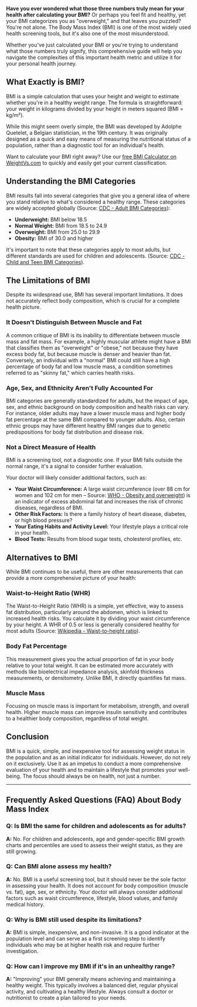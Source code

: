 **Have you ever wondered what those three numbers truly mean for your health after calculating your BMI?** Or perhaps you feel fit and healthy, yet your BMI categorizes you as "overweight," and that leaves you puzzled? You're not alone. The Body Mass Index (BMI) is one of the most widely used health screening tools, but it's also one of the most misunderstood.

Whether you've just calculated your BMI or you're trying to understand what those numbers truly signify, this comprehensive guide will help you navigate the complexities of this important health metric and utilize it for your personal health journey.

## What Exactly is BMI?

BMI is a simple calculation that uses your height and weight to estimate whether you're in a healthy weight range. The formula is straightforward: your weight in kilograms divided by your height in meters squared (BMI = kg/m²).

While this might seem overly simple, the BMI was developed by Adolphe Quetelet, a Belgian statistician, in the 19th century. It was originally designed as a quick and easy means of measuring the nutritional status of a population, rather than a diagnostic tool for an individual's health.

Want to calculate your BMI right away? Use our [free BMI Calculator on WeightVs.com](https://www.weightvs.com/calculators?tab=bmi) to quickly and easily get your current classification.

## Understanding the BMI Categories

BMI results fall into several categories that give you a general idea of where you stand relative to what's considered a healthy range. These categories are widely accepted globally (Source: [CDC - Adult BMI Categories](https://www.cdc.gov/bmi/adult-calculator/bmi-categories.html)):

* **Underweight:** BMI below 18.5
* **Normal Weight:** BMI from 18.5 to 24.9
* **Overweight:** BMI from 25.0 to 29.9
* **Obesity:** BMI of 30.0 and higher

It's important to note that these categories apply to most adults, but different standards are used for children and adolescents. (Source: [CDC - Child and Teen BMI Categories](https://www.cdc.gov/bmi/child-teen-calculator/bmi-categories.html)).

## The Limitations of BMI

Despite its widespread use, BMI has several important limitations. It does not accurately reflect body composition, which is crucial for a complete health picture.

### It Doesn't Distinguish Between Muscle and Fat

A common critique of BMI is its inability to differentiate between muscle mass and fat mass. For example, a highly muscular athlete might have a BMI that classifies them as "overweight" or "obese," not because they have excess body fat, but because muscle is denser and heavier than fat. Conversely, an individual with a "normal" BMI could still have a high percentage of body fat and low muscle mass, a condition sometimes referred to as "skinny fat," which carries health risks.

### Age, Sex, and Ethnicity Aren't Fully Accounted For

BMI categories are generally standardized for adults, but the impact of age, sex, and ethnic background on body composition and health risks can vary. For instance, older adults may have a lower muscle mass and higher body fat percentage at the same BMI compared to younger adults. Also, certain ethnic groups may have different healthy BMI ranges due to genetic predispositions for body fat distribution and disease risk.

### Not a Direct Measure of Health

BMI is a screening tool, not a diagnostic one. If your BMI falls outside the normal range, it's a signal to consider further evaluation.

Your doctor will likely consider additional factors, such as:

* **Your Waist Circumference:** A large waist circumference (over 88 cm for women and 102 cm for men – Source: [WHO - Obesity and overweight](https://www.who.int/news-room/fact-sheets/detail/obesity-and-overweight)) is an indicator of excess abdominal fat and increases the risk of chronic diseases, regardless of BMI.
* **Other Risk Factors:** Is there a family history of heart disease, diabetes, or high blood pressure?
* **Your Eating Habits and Activity Level:** Your lifestyle plays a critical role in your health.
* **Blood Tests:** Results from blood sugar tests, cholesterol profiles, etc.

## Alternatives to BMI

While BMI continues to be useful, there are other measurements that can provide a more comprehensive picture of your health:

### Waist-to-Height Ratio (WHR)

The Waist-to-Height Ratio (WHR) is a simple, yet effective, way to assess fat distribution, particularly around the abdomen, which is linked to increased health risks. You calculate it by dividing your waist circumference by your height. A WHR of 0.5 or less is generally considered healthy for most adults (Source: [Wikipedia - Waist-to-height ratio](https://en.wikipedia.org/wiki/Waist-to-height_ratio)).

### Body Fat Percentage

This measurement gives you the actual proportion of fat in your body relative to your total weight. It can be estimated more accurately with methods like bioelectrical impedance analysis, skinfold thickness measurements, or densitometry. Unlike BMI, it directly quantifies fat mass.

### Muscle Mass

Focusing on muscle mass is important for metabolism, strength, and overall health. Higher muscle mass can improve insulin sensitivity and contributes to a healthier body composition, regardless of total weight.

## Conclusion

BMI is a quick, simple, and inexpensive tool for assessing weight status in the population and as an initial indicator for individuals. However, do not rely on it exclusively. Use it as an impetus to conduct a more comprehensive evaluation of your health and to maintain a lifestyle that promotes your well-being. The focus should always be on health, not just a number.

---

## Frequently Asked Questions (FAQ) About Body Mass Index

### Q: Is BMI the same for children and adolescents as for adults?
**A:** No. For children and adolescents, age and gender-specific BMI growth charts and percentiles are used to assess their weight status, as they are still growing.

### Q: Can BMI alone assess my health?
**A:** No. BMI is a useful screening tool, but it should never be the sole factor in assessing your health. It does not account for body composition (muscle vs. fat), age, sex, or ethnicity. Your doctor will always consider additional factors such as waist circumference, lifestyle, blood values, and family medical history.

### Q: Why is BMI still used despite its limitations?
**A:** BMI is simple, inexpensive, and non-invasive. It is a good indicator at the population level and can serve as a first screening step to identify individuals who may be at higher health risk and require further investigation.

### Q: How can I improve my BMI if it's in an unhealthy range?
**A:** "Improving" your BMI generally means achieving and maintaining a healthy weight. This typically involves a balanced diet, regular physical activity, and cultivating a healthy lifestyle. Always consult a doctor or nutritionist to create a plan tailored to your needs.
